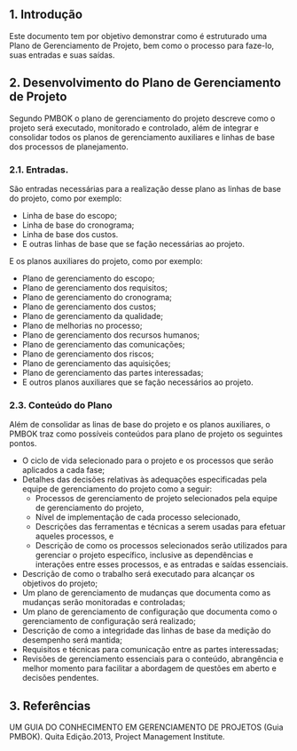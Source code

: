 ## 1. Introdução

Este documento tem por objetivo demonstrar como é estruturado uma Plano de Gerenciamento de Projeto, bem como o processo para faze-lo, suas entradas e suas saídas.

## 2. Desenvolvimento do Plano de Gerenciamento de Projeto

Segundo PMBOK  o plano de gerenciamento do projeto descreve como o projeto será executado, monitorado e controlado, além de integrar e consolidar todos os planos de gerenciamento auxiliares e linhas de base dos processos de planejamento.

### 2.1. Entradas.

São entradas necessárias para a realização desse plano as linhas de base do projeto, como por exemplo:
* Linha de base do escopo;
* Linha de base do cronograma;
* Linha de base dos custos.
* E outras linhas de base que se fação necessárias ao projeto.

E os planos auxiliares do projeto, como por exemplo:
* Plano de gerenciamento do escopo;
* Plano de gerenciamento dos requisitos;
* Plano de gerenciamento do cronograma;
* Plano de gerenciamento dos custos;
* Plano de gerenciamento da qualidade;
* Plano de melhorias no processo;
* Plano de gerenciamento dos recursos humanos;
* Plano de gerenciamento das comunicações;
* Plano de gerenciamento dos riscos;
* Plano de gerenciamento das aquisições;
* Plano de gerenciamento das partes interessadas;
* E outros planos auxiliares que se fação necessários ao projeto.

### 2.3. Conteúdo do Plano

Além de consolidar as linas de base do projeto e os planos auxiliares, o PMBOK traz como possíveis conteúdos para plano de projeto os seguintes pontos.
* O ciclo de vida selecionado para o projeto e os processos que serão aplicados a cada fase;
* Detalhes das decisões relativas às adequações especificadas pela equipe de gerenciamento do projeto como a seguir:
  * Processos de gerenciamento de projeto selecionados pela equipe de gerenciamento do projeto,
  * Nível de implementação de cada processo selecionado,
  * Descrições das ferramentas e técnicas a serem usadas para efetuar aqueles processos, e
  * Descrição de como os processos selecionados serão utilizados para gerenciar o projeto específico, inclusive as dependências e interações entre esses processos, e as entradas e saídas essenciais.
* Descrição de como o trabalho será executado para alcançar os objetivos do projeto;
* Um plano de gerenciamento de mudanças que documenta como as mudanças serão monitoradas e controladas;
* Um plano de gerenciamento de configuração que documenta como o gerenciamento de configuração será realizado;
* Descrição de como a integridade das linhas de base da medição do desempenho será mantida;
* Requisitos e técnicas para comunicação entre as partes interessadas;
* Revisões de gerenciamento essenciais para o conteúdo, abrangência e melhor momento para facilitar a abordagem de questões em aberto e decisões pendentes.

## 3. Referências
UM GUIA DO CONHECIMENTO EM GERENCIAMENTO DE PROJETOS (Guia PMBOK). Quita Edição.2013, Project Management Institute.